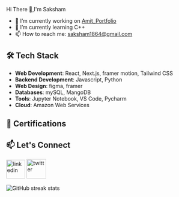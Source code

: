  Hi There 👋,I'm Saksham

- 🔭 I’m currently working on [Amit_Portfolio](https://github.com/saksham1864/Amit_Portfolio)
- 🌱 I’m currently learning C++
- 📫 How to reach me: saksham1864@gmail.com 

## 🛠️ Tech Stack

- **Web Development**: React, Next.js, framer motion, Tailwind CSS
- **Backend Development**: Javascript, Python
- **Web Design**: figma, framer
- **Databases**:  mySQL, MangoDB
- **Tools**: Jupyter Notebook, VS Code, Pycharm
- **Cloud**: Amazon Web Services
  
## 📜 Certifications
  


## 📫 Let's Connect

[<img src='https://img.icons8.com/?size=100&id=44019&format=png&color=000000' alt='linkedin' height='50'>](https://www.linkedin.com/in/sakshamsharma24/)   [<img src='https://img.icons8.com/?size=100&id=bG29Ckcdp6YP&format=png&color=000000' alt='twitter' height='52'>](https://twitter.com/@fawkesverse)

![GitHub streak stats](https://streak-stats.demolab.com/?user=saksham1864)  
